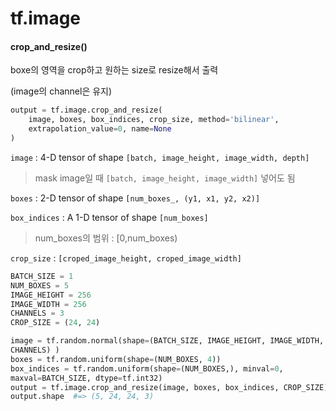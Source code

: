 # tf.image



#### crop_and_resize()

boxe의 영역을 crop하고 원하는 size로 resize해서 출력

(image의 channel은 유지)

```python
output = tf.image.crop_and_resize(
    image, boxes, box_indices, crop_size, method='bilinear',
    extrapolation_value=0, name=None
)
```

`image` : 4-D tensor of shape `[batch, image_height, image_width, depth]`

> mask image일 때  `[batch, image_height, image_width]` 넣어도 됨

`boxes` : 2-D tensor of shape `[num_boxes_, (y1, x1, y2, x2)]`

`box_indices` : A 1-D tensor of shape `[num_boxes]`

> num_boxes의 범위 : [0,num_boxes)

`crop_size` : `[croped_image_height, croped_image_width]`

```python
BATCH_SIZE = 1
NUM_BOXES = 5
IMAGE_HEIGHT = 256
IMAGE_WIDTH = 256
CHANNELS = 3
CROP_SIZE = (24, 24)

image = tf.random.normal(shape=(BATCH_SIZE, IMAGE_HEIGHT, IMAGE_WIDTH,
CHANNELS) )
boxes = tf.random.uniform(shape=(NUM_BOXES, 4))
box_indices = tf.random.uniform(shape=(NUM_BOXES,), minval=0,
maxval=BATCH_SIZE, dtype=tf.int32)
output = tf.image.crop_and_resize(image, boxes, box_indices, CROP_SIZE)
output.shape  #=> (5, 24, 24, 3)
```

